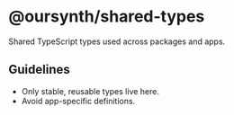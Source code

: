 # @oursynth/shared-types

Shared TypeScript types used across packages and apps.

## Guidelines

- Only stable, reusable types live here.
- Avoid app-specific definitions.
